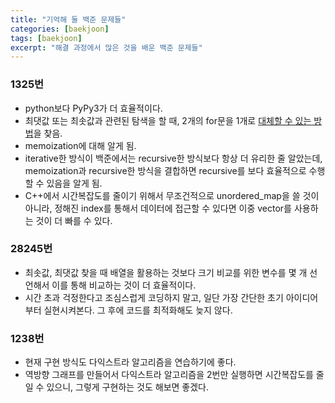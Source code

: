 ```yaml
---
title: "기억해 둘 백준 문제들"
categories: [baekjoon]
tags: [baekjoon]
excerpt: "해결 과정에서 많은 것을 배운 백준 문제들"
---
```


### 1325번

- python보다 PyPy3가 더 효율적이다.
- 최댓값 또는 최솟값과 관련된 탐색을 할 때, 2개의 for문을 1개로 [대체할 수 있는 방법](/baekjoon/baekjoon-tip/#for%EB%AC%B8-2%EB%B2%88-%EC%93%B0%EB%8A%94-%EB%8C%80%EC%8B%A0-%EC%93%B8-%EC%88%98-%EC%9E%88%EB%8A%94-%EC%BD%94%EB%93%9C)을 찾음.
- memoization에 대해 알게 됨.
- iterative한 방식이 백준에서는 recursive한 방식보다 항상 더 유리한 줄 알았는데, memoization과 recursive한 방식을 결합하면 recursive를 보다 효율적으로 수행할 수 있음을 알게 됨.
- C++에서 시간복잡도를 줄이기 위해서 무조건적으로 unordered_map을 쓸 것이 아니라, 정해진 index를 통해서 데이터에 접근할 수 있다면 이중 vector를 사용하는 것이 더 빠를 수 있다.

### 28245번

- 최솟값, 최댓값 찾을 때 배열을 활용하는 것보다 크기 비교를 위한 변수를 몇 개 선언해서 이를 통해 비교하는 것이 더 효율적이다.
- 시간 초과 걱정한다고 조심스럽게 코딩하지 말고, 일단 가장 간단한 초기 아이디어부터 실현시켜본다. 그 후에 코드를 최적화해도 늦지 않다.

### 1238번

- 현재 구현 방식도 다익스트라 알고리즘을 연습하기에 좋다.
- 역방향 그래프를 만들어서 다익스트라 알고리즘을 2번만 실행하면 시간복잡도를 줄일 수 있으니, 그렇게 구현하는 것도 해보면 좋겠다.